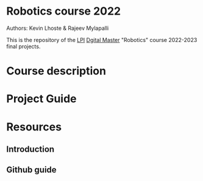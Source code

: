 # Robotics course 2022

Authors: Kevin Lhoste & Rajeev Mylapalli

This is the repository of the [LPI](https://www.learningplanetinstitute.org/en) [Dgital Master](https://master.learningplanetinstitute.org/en/digital) "Robotics" course 2022-2023 final projects.

# Course description

# Project Guide

# Resources

## Introduction
## Github guide
